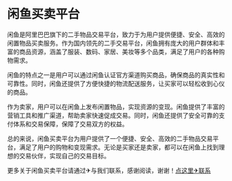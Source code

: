 # 闲鱼买卖平台

闲鱼是阿里巴巴旗下的二手物品交易平台，致力于为用户提供便捷、安全、高效的闲置物品买卖服务。作为国内领先的二手交易平台，闲鱼拥有庞大的用户群体和丰富的商品资源，涵盖了服装、数码、家居、美妆等多个品类，满足了用户的各种购物需求。

闲鱼的特点之一是用户可以通过闲鱼认证官方渠道购买商品，确保商品的真实性和可靠性。同时，闲鱼还提供了方便快捷的物流配送服务，让买家可以轻松收到心仪的商品。

作为卖家，用户可以在闲鱼上发布闲置物品，实现资源的变现。闲鱼提供了丰富的营销工具和推广渠道，帮助卖家快速促成交易。同时，闲鱼还提供了安全可靠的支付体系和交易保障，保障了交易双方的权益。

总的来说，闲鱼买卖平台为用户提供了一个便捷、安全、高效的二手物品交易平台，满足了用户的购物和变现需求。无论是买家还是卖家，都可以在闲鱼上找到理想的交易伙伴，实现自己的交易目标。

更多关于闲鱼买卖平台请通过✈与我们联系，感谢阅读，谢谢！[点这里✈联系](https://b.k02.cc)